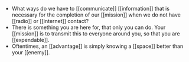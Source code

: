 - What ways do we have to [[communicate]] [[information]] that is necessary for the completion of our [[mission]] when we do not have [[radio]] or [[internet]] contact?
- There is something you are here for, that only you can do. Your [[mission]] is to transmit this to everyone around you, so that you are [[expendable]].
- Oftentimes, an [[advantage]] is simply knowing a [[space]] better than your [[enemy]].